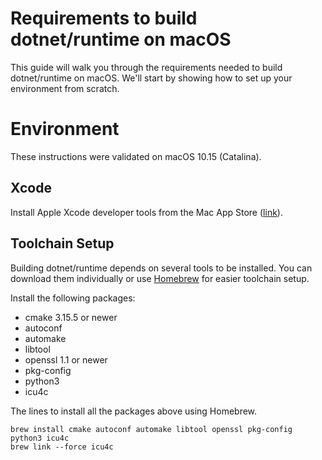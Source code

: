Requirements to build dotnet/runtime on macOS
=====================

This guide will walk you through the requirements needed to build dotnet/runtime on macOS. We'll start by showing how to set up your environment from scratch.

Environment
===========

These instructions were validated on macOS 10.15 (Catalina).

Xcode
-----

Install Apple Xcode developer tools from the Mac App Store ([link](https://apps.apple.com/us/app/xcode/id497799835)).

Toolchain Setup
---------------

Building dotnet/runtime depends on several tools to be installed. You can download them individually or use [Homebrew](http://brew.sh) for easier toolchain setup.

Install the following packages:

- cmake 3.15.5 or newer
- autoconf
- automake
- libtool
- openssl 1.1 or newer
- pkg-config
- python3
- icu4c

The lines to install all the packages above using Homebrew.

```
brew install cmake autoconf automake libtool openssl pkg-config python3 icu4c
brew link --force icu4c
```
